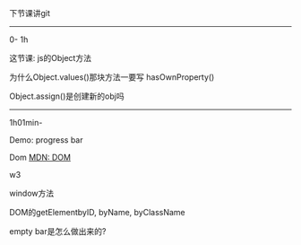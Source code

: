 下节课讲git

---
0- 1h

这节课: js的Object方法

为什么Object.values()那块方法一要写 hasOwnProperty()

Object.assign()是创建新的obj吗





---

1h01min-

Demo: progress bar

Dom [MDN: DOM](https://developer.mozilla.org/en-US/docs/Web/API/Document_Object_Model)

w3

window方法

DOM的getElementbyID, byName, byClassName

empty bar是怎么做出来的?


